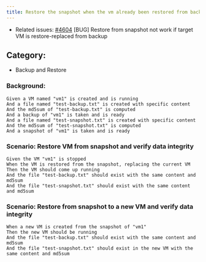 ```yaml
---
title: Restore the snapshot when the vm already been restored from backup
---
```


* Related issues: [#4604](https://github.com/harvester/harvester/issues/4604) [BUG] Restore from snapshot not work if target VM is restore-replaced from backup


## Category: 
* Backup and Restore

### Background:
    Given a VM named "vm1" is created and is running
    And a file named "test-backup.txt" is created with specific content
    And the md5sum of "test-backup.txt" is computed
    And a backup of "vm1" is taken and is ready
    And a file named "test-snapshot.txt" is created with specific content
    And the md5sum of "test-snapshot.txt" is computed
    And a snapshot of "vm1" is taken and is ready

### Scenario: Restore VM from snapshot and verify data integrity
    Given the VM "vm1" is stopped
    When the VM is restored from the snapshot, replacing the current VM
    Then the VM should come up running
    And the file "test-backup.txt" should exist with the same content and md5sum
    And the file "test-snapshot.txt" should exist with the same content and md5sum

### Scenario: Restore from snapshot to a new VM and verify data integrity
    When a new VM is created from the snapshot of "vm1"
    Then the new VM should be running
    And the file "test-backup.txt" should exist with the same content and md5sum
    And the file "test-snapshot.txt" should exist in the new VM with the same content and md5sum
